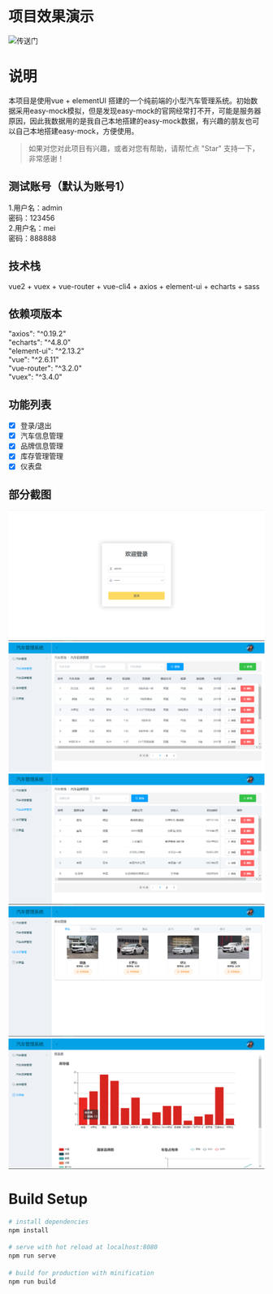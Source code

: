 # 项目效果演示

![传送门](https://mr-mei.github.io/carManagement/#/)

# 说明

本项目是使用vue + elementUI  搭建的一个纯前端的小型汽车管理系统。初始数据采用easy-mock模拟，但是发现easy-mock的官网经常打不开，可能是服务器原因，因此我数据用的是我自己本地搭建的easy-mock数据，有兴趣的朋友也可以自己本地搭建easy-mock，方便使用。

>如果对您对此项目有兴趣，或者对您有帮助，请帮忙点 "Star" 支持一下，非常感谢！

## 测试账号（默认为账号1）
1.用户名：admin  
  密码：123456  
2.用户名：mei  
  密码：888888  

## 技术栈

vue2 + vuex + vue-router + vue-cli4 + axios + element-ui + echarts + sass

## 依赖项版本

"axios": "^0.19.2"  
"echarts": "^4.8.0"  
"element-ui": "^2.13.2"  
"vue": "^2.6.11"  
"vue-router": "^3.2.0"  
"vuex": "^3.4.0"

## 功能列表

- [x] 登录/退出
- [x] 汽车信息管理
- [x] 品牌信息管理
- [x] 库存管理管理
- [x] 仪表盘

## 部分截图

![img](https://github.com/Mr-Mei/carManagement/blob/master/public/project-image/login.png)
![img](https://github.com/Mr-Mei/carManagement/blob/master/public/project-image/xinxi.png)
![img](https://github.com/Mr-Mei/carManagement/blob/master/public/project-image/pinpai.png)
![img](https://github.com/Mr-Mei/carManagement/blob/master/public/project-image/kucun.png)
![img](https://github.com/Mr-Mei/carManagement/blob/master/public/project-image/yibiaopan.png)

# Build Setup

``` bash
# install dependencies
npm install

# serve with hot reload at localhost:8080
npm run serve

# build for production with minification
npm run build

```
